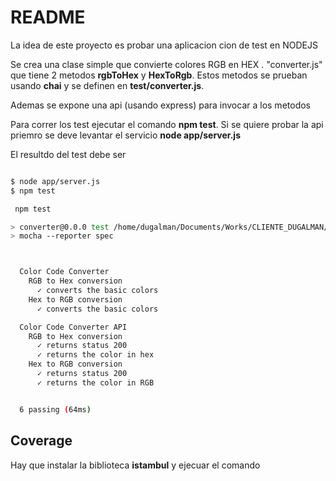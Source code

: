 # README

La idea de este proyecto es probar una aplicacion cion de test en NODEJS

Se crea una clase simple que convierte colores RGB en HEX . "converter.js"
que tiene 2 metodos **rgbToHex** y **HexToRgb**. Estos metodos se prueban 
usando **chai** y se definen en **test/converter.js**.

Ademas se expone una api (usando express) para invocar a los metodos

Para correr los test ejecutar el comando **npm test**. Si se quiere probar
la api priemro se deve levantar el servicio **node app/server.js**


El resultdo del test debe ser

```sh

$ node app/server.js
$ npm test

 npm test

> converter@0.0.0 test /home/dugalman/Documents/Works/CLIENTE_DUGALMAN/JS_EMAC6_mocha/converter-ci-test
> mocha --reporter spec



  Color Code Converter
    RGB to Hex conversion
      ✓ converts the basic colors
    Hex to RGB conversion
      ✓ converts the basic colors

  Color Code Converter API
    RGB to Hex conversion
      ✓ returns status 200
      ✓ returns the color in hex
    Hex to RGB conversion
      ✓ returns status 200
      ✓ returns the color in RGB


  6 passing (64ms)

```

## Coverage

Hay que instalar la biblioteca **istambul** y ejecuar el comando 